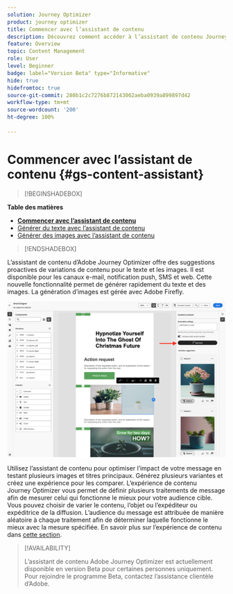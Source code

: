 ```yaml
---
solution: Journey Optimizer
product: journey optimizer
title: Commencer avec l’assistant de contenu
description: Découvrez comment accéder à l’assistant de contenu Journey Optimizer et l’utiliser.
feature: Overview
topic: Content Management
role: User
level: Beginner
badge: label="Version Beta" type="Informative"
hide: true
hidefromtoc: true
source-git-commit: 280b1c2c7276b872143062aeba0939a899897d42
workflow-type: tm+mt
source-wordcount: '200'
ht-degree: 100%

---
```


# Commencer avec l’assistant de contenu {#gs-content-assistant}

>[!BEGINSHADEBOX]

**Table des matières**

* **[Commencer avec l’assistant de contenu](gs-generative.md)**
* [Générer du texte avec l’assistant de contenu](generative-title.md)
* [Générer des images avec l’assistant de contenu](generative-image.md)

>[!ENDSHADEBOX]


L’assistant de contenu d’Adobe Journey Optimizer offre des suggestions proactives de variations de contenu pour le texte et les images. Il est disponible pour les canaux e-mail, notification push, SMS et web. Cette nouvelle fonctionnalité permet de générer rapidement du texte et des images. La génération d’images est gérée avec Adobe Firefly.

![](assets/image-gen-ai.png)



Utilisez l’assistant de contenu pour optimiser l’impact de votre message en testant plusieurs images et titres principaux. Générez plusieurs variantes et créez une expérience pour les comparer. L’expérience de contenu Journey Optimizer vous permet de définir plusieurs traitements de message afin de mesurer celui qui fonctionne le mieux pour votre audience cible. Vous pouvez choisir de varier le contenu, l’objet ou l’expéditeur ou expéditrice de la diffusion. L’audience du message est attribuée de manière aléatoire à chaque traitement afin de déterminer laquelle fonctionne le mieux avec la mesure spécifiée. En savoir plus sur l’expérience de contenu dans [cette section](../campaigns/content-experiment.md).


>[!AVAILABILITY]
>
>L’assistant de contenu Adobe Journey Optimizer est actuellement disponible en version Beta pour certaines personnes uniquement. Pour rejoindre le programme Beta, contactez l’assistance clientèle d’Adobe.

